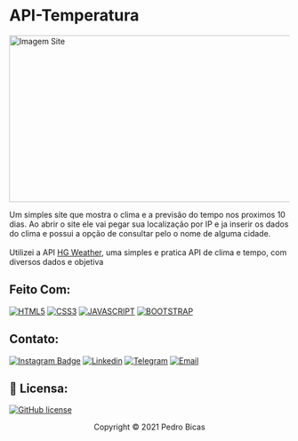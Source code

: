 # API-Temperatura

<img width="600px" height="300px" src="https://cdn.discordapp.com/attachments/905749782721597455/951663945062686720/unknown.png" alt="Imagem Site"> 

Um simples site que mostra o clima e a previsão do tempo nos proximos 10 dias. Ao abrir o site ele vai pegar sua localização por IP e ja inserir os dados do clima e possui a opção de consultar pelo o nome de alguma cidade.
<br>
<br>
Utilizei a API [HG Weather](https://hgbrasil.com/status/weather), uma simples e pratica API de clima e tempo, com diversos dados e objetiva


## Feito Com:
[![HTML5](https://img.shields.io/badge/HTML5-E34F26?style=for-the-badge&logo=html5&logoColor=white)](https://developer.mozilla.org/pt-BR/docs/Web/HTML)
[![CSS3](https://img.shields.io/badge/CSS3-1572B6?style=for-the-badge&logo=css3&logoColor=white)](https://developer.mozilla.org/pt-BR/docs/Web/CSS)
[![JAVASCRIPT](https://img.shields.io/badge/JavaScript-F7DF1E?style=for-the-badge&logo=javascript&logoColor=black)](https://developer.mozilla.org/pt-BR/docs/Web/JavaScript)
[![BOOTSTRAP](https://img.shields.io/badge/Bootstrap-563D7C?style=for-the-badge&logo=bootstrap&logoColor=white)](https://developer.mozilla.org/en-US/docs/Glossary/Bootstrap)

## Contato:
[![Instagram Badge](https://img.shields.io/badge/Instagram-E4405F?style=for-the-badge&logo=instagram&logoColor=white)](https://www.instagram.com/pedro_bicas/)
[![Linkedin](https://img.shields.io/badge/LinkedIn-0077B5?style=for-the-badge&logo=linkedin&logoColor=white)](https://www.linkedin.com/in/pedro-bicas-89664521a/)
[![Telegram](https://img.shields.io/badge/Telegram-2CA5E0?style=for-the-badge&logo=telegram&logoColor=white)](https://t.me/pedrobicas)
[![Email](https://img.shields.io/badge/Gmail-D14836?style=for-the-badge&logo=gmail&logoColor=white)](mailto:pedrobicascouto@hotmail.com)

## 🔖 Licensa:
[![GitHub license](https://img.shields.io/github/license/PedroBicas/pagina-pessoal)](https://github.com/PedroBicas/pagina-pessoal/blob/main/LICENSE)

<p align="center">Copyright © 2021 Pedro Bicas</p>

